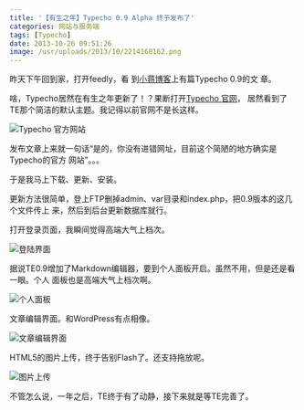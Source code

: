 ```yaml
---
title: '【有生之年】Typecho 0.9 Alpha 终于发布了'
categories: 网站与服务端
tags: [Typecho]
date: 2013-10-26 09:51:26
image: /usr/uploads/2013/10/2214168162.png
---
```


昨天下午回到家，打开feedly，看
到[小蒋博客](http://www.zntec.cn/archives/typecho-0-9.html)上有篇Typecho 0.9的文
章。

啥，Typecho居然在有生之年更新了！？果断打开[Typecho 官网](http://typecho.org)，
居然看到了TE那个简洁的默认主题。我记得以前官网不是长这样。

![Typecho 官方网站](/usr/uploads/2013/10/2214168162.png)

发布文章上来就一句话“是的，你没有进错网址，目前这个简陋的地方确实是Typecho的官方
网站”。。。

于是我马上下载、更新、安装。

更新方法很简单，登上FTP删掉admin、var目录和index.php，把0.9版本的这几个文件传上
来，然后到后台更新数据库就行。

打开登录页面，我瞬间觉得高端大气上档次。

![登陆界面](/usr/uploads/2013/10/1883541722.png)

据说TE0.9增加了Markdown编辑器，要到个人面板开启。虽然不用，但是还是看一眼。个人
面板也是高端大气上档次啊。

![个人面板](/usr/uploads/2013/10/467160611.png)

文章编辑界面。和WordPress有点相像。

![文章编辑界面](/usr/uploads/2013/10/1758541712.png)

HTML5的图片上传，终于告别Flash了。还支持拖放呢。

![图片上传](/usr/uploads/2013/10/1274762080.png)

不管怎么说，一年之后，TE终于有了动静，接下来就是等TE完善了。
